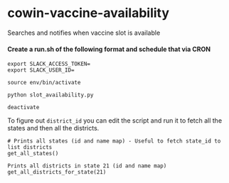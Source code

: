 # cowin-vaccine-availability
Searches and notifies when vaccine slot is available

#### Create a run.sh of the following format and schedule that via CRON
```
export SLACK_ACCESS_TOKEN=
export SLACK_USER_ID=

source env/bin/activate

python slot_availability.py

deactivate
```

To figure out `district_id` you can edit the script and run it to fetch all the states and then all the districts.

```
# Prints all states (id and name map) - Useful to fetch state_id to list districts
get_all_states()

Prints all districts in state 21 (id and name map)
get_all_districts_for_state(21)
```